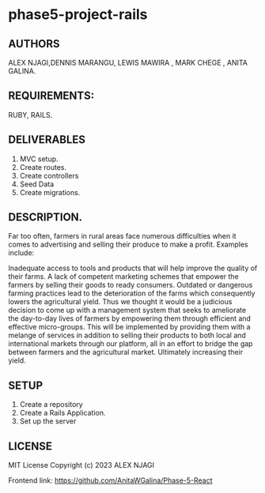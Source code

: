 # phase5-project-rails


## AUTHORS
ALEX NJAGI,DENNIS MARANGU, LEWIS MAWIRA , MARK CHEGE , ANITA GALINA.

## REQUIREMENTS:
RUBY, RAILS.

## DELIVERABLES
1. MVC setup.
2. Create routes.
3. Create controllers
4. Seed Data
5. Create migrations.
   

## DESCRIPTION.
Far too often, farmers in rural areas face numerous difficulties when it comes to advertising and selling their produce to make a profit. Examples include:

Inadequate access to tools and products that will help improve the quality of their farms.
A lack of competent marketing schemes that empower the farmers by selling their goods to ready consumers.
Outdated or dangerous farming practices lead to the deterioration of the farms which consequently lowers the agricultural yield.
Thus we thought it would be a judicious decision to come up with a management system that seeks to ameliorate the day-to-day lives of farmers by empowering them through efficient and effective micro-groups. This will be implemented by providing them with a melange of services in addition to selling their products to both local and international markets through our platform, all in an effort to bridge the gap between farmers and the agricultural market. Ultimately increasing their yield.

## SETUP
1. Create a repository
2. Create a Rails Application.
3. Set up the server

## LICENSE
MIT License Copyright (c) 2023 ALEX NJAGI

Frontend link: https://github.com/AnitaWGalina/Phase-5-React

